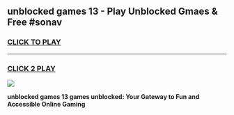 
## unblocked games 13 - Play Unblocked Gmaes & Free #sonav
<h3>
<a href="https://premium.freeplayer.one?title=unblocked_games_13&ref=01M">CLICK TO PLAY</a></h3>
<hr>

<h3>
<a href="https://premium.freeplayer.one?title=unblocked_games_13&ref=01M">CLICK 2 PLAY</a>
  
</h3>

<a href="https://premium.freeplayer.one?title=unblocked_games_13&ref=01M"><img src="https://clearcache.store/games.png"></a>


**unblocked games 13 games unblocked: Your Gateway to Fun and Accessible Online Gaming**
